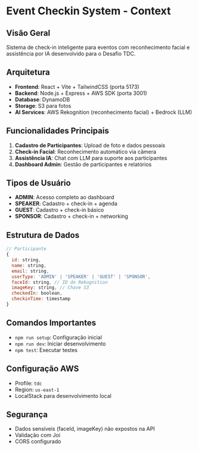 # Event Checkin System - Context

## Visão Geral
Sistema de check-in inteligente para eventos com reconhecimento facial e assistência por IA desenvolvido para o Desafio TDC.

## Arquitetura
- **Frontend**: React + Vite + TailwindCSS (porta 5173)
- **Backend**: Node.js + Express + AWS SDK (porta 3001)
- **Database**: DynamoDB
- **Storage**: S3 para fotos
- **AI Services**: AWS Rekognition (reconhecimento facial) + Bedrock (LLM)

## Funcionalidades Principais
1. **Cadastro de Participantes**: Upload de foto e dados pessoais
2. **Check-in Facial**: Reconhecimento automático via câmera
3. **Assistência IA**: Chat com LLM para suporte aos participantes
4. **Dashboard Admin**: Gestão de participantes e relatórios

## Tipos de Usuário
- **ADMIN**: Acesso completo ao dashboard
- **SPEAKER**: Cadastro + check-in + agenda
- **GUEST**: Cadastro + check-in básico
- **SPONSOR**: Cadastro + check-in + networking

## Estrutura de Dados
```javascript
// Participante
{
  id: string,
  name: string,
  email: string,
  userType: 'ADMIN' | 'SPEAKER' | 'GUEST' | 'SPONSOR',
  faceId: string, // ID do Rekognition
  imageKey: string, // Chave S3
  checkedIn: boolean,
  checkinTime: timestamp
}
```

## Comandos Importantes
- `npm run setup`: Configuração inicial
- `npm run dev`: Iniciar desenvolvimento
- `npm test`: Executar testes

## Configuração AWS
- Profile: `tdc`
- Region: `us-east-1`
- LocalStack para desenvolvimento local

## Segurança
- Dados sensíveis (faceId, imageKey) não expostos na API
- Validação com Joi
- CORS configurado

